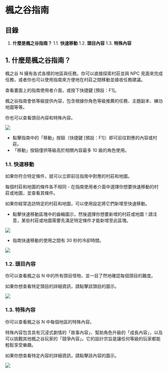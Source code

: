 # 楓之谷指南
## 目錄
1.  **什麼是楓之谷指南？**
    1.1. **快速移動**
    1.2. **頭目內容**
    1.3. **特殊內容**
## 1. 什麼是楓之谷指南？

楓之谷 N 擁有各式各樣的地區與任務。你可以直接探索村莊並與 NPC 見面來完成任務，或者你也可以使用指南來方便地在村莊之間移動並接收任務建議。

查看畫面上的指南使用者介面，或按下快捷鍵 \[預設：F1\]。

楓之谷指南會依等級提供內容，包含根據你角色等級推薦的任務、主題副本、練功地圖等等。

你也可以查看頭目內容和特殊內容。

![](https://aliceric27s-organization.gitbook.io/images/msn-101/beginners-guide/get-started/image_1747236256525_149.png)

*   點擊指南中的「移動」按鈕（快捷鍵 \[預設：F1\]）即可前往對應的內容或村莊。
*   「移動」按鈕僅供等級高於相關內容最多 10 級的角色使用。
### 1.1. 快速移動

如果你符合特定條件，就可以立即前往指南中對應的村莊和地圖。

每個村莊和地圖的條件各不相同 - 在指南使用者介面中選擇你想要快速移動的村莊或地圖，並查看其條件。

如果你經常造訪特定的村莊和地圖，可以使用設定將它們新增至快速移動。

*   點擊快速移動區塊中的齒輪圖示，然後選擇你想要新增的村莊或地圖！請注意，某些村莊或地圖需要先滿足特定條件才能新增至此區塊。

![](https://aliceric27s-organization.gitbook.io/images/msn-101/beginners-guide/get-started/image_1747236256525_106.png)

*   指南快速移動的使用之間有 30 秒的冷卻時間。

![](https://aliceric27s-organization.gitbook.io/images/msn-101/beginners-guide/get-started/image_1747236256525_569.png)

### 1.2. 頭目內容

你可以查看楓之谷 N 中的所有頭目怪物，並一目了然地確認每個頭目的難度。

如果你想查看特定頭目的詳細資訊，請點擊該頭目的圖示。

![](https://aliceric27s-organization.gitbook.io/images/msn-101/beginners-guide/get-started/image_1747236256525_575.png)

### 1.3. 特殊內容

你可以查看楓之谷 N 中每個地區的特殊內容。

特殊內容包含具有沉浸式劇情的「故事內容」、幫助角色升級的「成長內容」，以及可以挑戰其他楓之谷玩家的「競爭內容」。它的設計宗旨是讓任何等級的玩家都能輕鬆享受樂趣。

如果你想查看特定內容的詳細資訊，請點擊該內容的圖示。

![](https://aliceric27s-organization.gitbook.io/images/msn-101/beginners-guide/get-started/image_1747236256525_265.png)